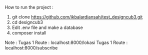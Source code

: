 How to run the project :
1. git clone https://github.com/ikbalardiansah/test_designcub3.git
2. cd designcub3
3. Edit .env file and make a database
4. composer install

Note :
Tugas 1 Route : localhost:8000/lokasi
Tugas 1 Route : localhost:8000/subscribe
